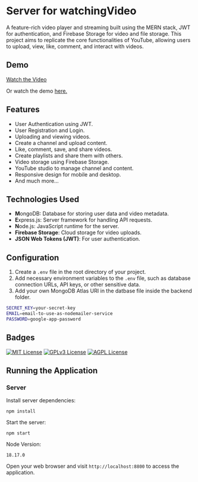 # Server for watchingVideo


A feature-rich video player and streaming built using the MERN stack, JWT for authentication, and Firebase Storage for video and file storage. This project aims to replicate the core functionalities of YouTube, allowing users to upload, view, like, comment, and interact with videos.


## Demo

[Watch the Video](https://firebasestorage.googleapis.com/v0/b/videoplayer-9b374.appspot.com/o/playerdemo.mp4?alt=media&token=a8b17589-f735-4f06-bf11-b6710b4b558d)


Or watch the demo [here.](https://videoplayer-9bb8.onrender.com)


## Features

- User Authentication using JWT.
- User Registration and Login.
- Uploading and viewing videos.
- Create a channel and upload content.
- Like, comment, save, and share videos.
- Create playlists and share them with others.
- Video storage using Firebase Storage.
- YouTube studio to manage channel and content.
- Responsive design for mobile and desktop.
- And much more...

## Technologies Used

- **M**ongoDB: Database for storing user data and video metadata.
- **E**xpress.js: Server framework for handling API requests.
- **N**ode.js: JavaScript runtime for the server.
- **Firebase Storage**: Cloud storage for video uploads.
- **JSON Web Tokens (JWT)**: For user authentication.


## Configuration
1. Create a `.env` file in the root directory of your project.
2. Add necessary environment variables to the `.env` file, such as database connection URLs, API keys, or other sensitive data.
3. Add your own MongoDB Atlas URI in the datbase file inside the backend folder.

```bash
SECRET_KEY=your-secret-key
EMAIL=email-to-use-as-nodemailer-service
PASSWORD=google-app-password
```

## Badges

[![MIT License](https://img.shields.io/badge/License-MIT-green.svg)](https://choosealicense.com/licenses/mit/)
[![GPLv3 License](https://img.shields.io/badge/License-GPL%20v3-yellow.svg)](https://opensource.org/licenses/)
[![AGPL License](https://img.shields.io/badge/license-AGPL-blue.svg)](http://www.gnu.org/licenses/agpl-3.0)

## Running the Application
### Server
Install server dependencies:

``npm install``

Start the server:

``npm start``

Node Version:

``18.17.0``

Open your web browser and visit `http://localhost:8800` to access the application.
